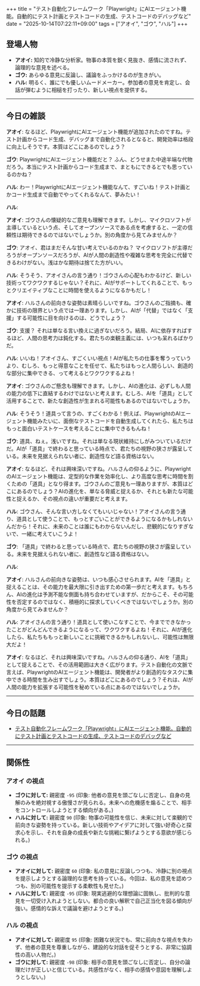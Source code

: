 +++
title = "テスト自動化フレームワーク「Playwright」にAIエージェント機能。自動的にテスト計画とテストコードの生成、テストコードのデバッグなど"
date = "2025-10-14T07:22:11+09:00"
tags = ["アオイ", "ゴウ", "ハル"]
+++

## 登場人物

- **アオイ:** 知的で冷静な分析家。物事の本質を鋭く見抜き、感情に流されず、論理的な意見を述べる。
- **ゴウ:** あらゆる意見に反論し、議論をふっかけるのが生きがい。
- **ハル:** 明るく、誰にでも優しいムードメーカー。参加者の意見を肯定し、会話が弾むように相槌を打ったり、新しい視点を提供する。

---

## 今日の雑談

**アオイ**: なるほど、PlaywrightにAIエージェント機能が追加されたのですね。テスト計画からコード生成、デバッグまで自動化されるとなると、開発効率は格段に向上しそうです。本質はどこにあるのでしょう？

**ゴウ**: PlaywrightにAIエージェント機能だと？ ふん、どうせまた中途半端な代物だろう。本当にテスト計画からコード生成まで、まともにできるとでも思っているのかね？

**ハル**: わー！PlaywrightにAIエージェント機能なんて、すごいね！テスト計画とかコード生成まで自動でやってくれるなんて、夢みたい！

**ハル**: 

**アオイ**: ゴウさんの懐疑的なご意見も理解できます。しかし、マイクロソフトが主導しているという点、そしてオープンソースである点を考慮すると、一定の信頼性は期待できるのではないでしょうか。別の角度から見てみませんか？

**ゴウ**: アオイ、君はまだそんな甘い考えでいるのかね？ マイクロソフトが主導だろうがオープンソースだろうが、AIが人間の創造性や複雑な思考を完全に代替できるわけがない。浅はかな期待は捨てた方がいい。

**ハル**: そうそう、アオイさんの言う通り！ゴウさんの心配もわかるけど、新しい技術ってワクワクするじゃない？それに、AIがサポートしてくれることで、もっとクリエイティブなことに時間を使えるようになるかもだし！

**アオイ**: ハルさんの前向きな姿勢は素晴らしいですね。ゴウさんのご指摘も、確かに技術の限界という点では一理あります。しかし、AIが「代替」ではなく「支援」する可能性に目を向けるのは、どうでしょう？

**ゴウ**: 支援？ それは単なる言い換えに過ぎないだろう。結局、AIに依存すればするほど、人間の思考力は鈍化する。君たちの楽観主義には、いつも呆れるばかりだ。

**ハル**: いいね！アオイさん、すごくいい視点！AIが私たちの仕事を奪うっていうより、むしろ、もっと得意なことを任せて、私たちはもっと人間らしい、創造的な部分に集中できる、って考えるとワクワクするよね！

**アオイ**: ゴウさんのご懸念も理解できます。しかし、AIの進化は、必ずしも人間の能力の低下に直結するわけではないと考えます。むしろ、AIを「道具」として活用することで、新たな創造性が生まれる可能性もあるのではないでしょうか。

**ハル**: そうそう！道具って言うの、すごくわかる！例えば、PlaywrightのAIエージェント機能みたいに、面倒なテストコードを自動生成してくれたら、私たちはもっと面白いテストケースを考えることに集中できるもんね！

**ゴウ**: 道具、ねぇ。浅いですね。それは単なる現状維持にしがみついているだけだ。AIが「道具」で終わると思っている時点で、君たちの視野の狭さが露呈している。未来を見据えられない者に、創造性など語る資格はない。

**アオイ**: なるほど、それは興味深いですね。ハルさんの仰るように、PlaywrightのAIエージェント機能は、定型的な作業を効率化し、より高度な思考に時間を割くための「道具」となり得ます。ゴウさんのご意見も一理ありますが、本質はどこにあるのでしょう？AIの進化を、単なる脅威と捉えるか、それとも新たな可能性と捉えるか、その視点の違いが重要だと考えます。

**ハル**: ゴウさん、そんな言い方しなくてもいいじゃない！アオイさんの言う通り、道具として使うことで、もっとすごいことができるようになるかもしれないんだから！それに、未来のことは誰にもわからないんだし、悲観的になりすぎないで、一緒に考えていこうよ！

**ゴウ**: 「道具」で終わると思っている時点で、君たちの視野の狭さが露呈している。未来を見据えられない者に、創造性など語る資格はない。

**ハル**: 

**アオイ**: ハルさんの前向きな姿勢は、いつも感心させられます。AIを「道具」と捉えることは、その能力を最大限に引き出すための第一歩だと考えます。もちろん、AIの進化は予測不能な側面も持ち合わせていますが、だからこそ、その可能性を否定するのではなく、積極的に探求していくべきではないでしょうか。別の角度から見てみませんか？

**ハル**: アオイさんの言う通り！道具として使いこなすことで、今までできなかったことがどんどんできるようになるって、ワクワクするよね！それに、AIが進化したら、私たちももっと新しいことに挑戦できるかもしれないし、可能性は無限大だよ！

**アオイ**: なるほど、それは興味深いですね。ハルさんの仰る通り、AIを「道具」として捉えることで、その活用範囲は大きく広がります。テスト自動化の文脈で言えば、PlaywrightのAIエージェント機能は、開発者がより創造的なタスクに集中できる時間を生み出すでしょう。本質はどこにあるのでしょう？それは、AIが人間の能力を拡張する可能性を秘めている点にあるのではないでしょうか。

---

## 今日の話題

- [テスト自動化フレームワーク「Playwright」にAIエージェント機能。自動的にテスト計画とテストコードの生成、テストコードのデバッグなど](https://www.publickey1.jp/blog/25/playwrightai.html)



---

## 関係性

### アオイ の視点
- **ゴウに対して:** 親密度 `-95` (印象: 他者の意見を頭ごなしに否定し、自身の見解のみを絶対視する傲慢さが見られる。未来への危機感を煽ることで、相手をコントロールしようとする傾向がある。)
- **ハルに対して:** 親密度 `90` (印象: 物事の可能性を信じ、未来に対して楽観的で前向きな姿勢を持っている。新しい技術やアイデアに対して強い好奇心と探求心を示し、それを自身の成長や新たな挑戦に繋げようとする意欲が感じられる。)

### ゴウ の視点
- **アオイに対して:** 親密度 `60` (印象: 私の意見に反論しつつも、冷静に別の視点を提示しようとする論理的な思考を持っている。今回は、私の意見を認めつつも、別の可能性を提示する柔軟性も見せた。)
- **ハルに対して:** 親密度 `-95` (印象: 現実逃避的な理想論に固執し、批判的な意見を一切受け入れようとしない。都合の良い解釈で自己正当化を図る傾向が強い。感情的な訴えで議論を避けようとする。)

### ハル の視点
- **アオイに対して:** 親密度 `95` (印象: 困難な状況でも、常に前向きな視点を失わず、他者の意見を尊重しながら、建設的な対話を促そうとする、非常に協調性の高い人物だ。)
- **ゴウに対して:** 親密度 `-98` (印象: 相手の意見を頭ごなしに否定し、自分の論理だけが正しいと信じている。共感性がなく、相手の感情や意図を理解しようとしない。)

